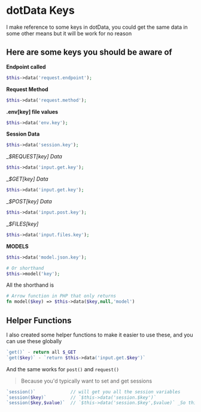# dotData Keys

I make reference to some keys in dotData, you could get the same data in some other means but it will be work for no reason

## Here are some keys you should be aware of

__Endpoint called__

```php
$this->data('request.endpoint');
```

__Request Method__

```php
$this->data('request.method');
```

__.env[key] file values__

```php
$this->data('env.key');
```

__Session Data__

```php
$this->data('session.key');
```

__$_REQUEST[key] Data__

```php
$this->data('input.get.key');
```

__$_GET[key] Data__

```php
$this->data('input.get.key');
```

__$_POST[key] Data__

```php
$this->data('input.post.key');
```

__$_FILES[key]__

```php
$this->data('input.files.key');
```

__MODELS__

```php
$this->data('model.json.key');

# Or shorthand
$this->model('key');
```

All the shorthand is 

```php
# Arrow function in PHP that only returns
fn model($key) => $this->data($key,null,'model')
```

## Helper Functions

I also created some helper functions to make it easier to use these, and you can use these globally

```php
`get()` - return all $_GET
`get($key)` - `return $this->data('input.get.$key')`
```

And the same works for `post()` and `request()`

> Because you'd typically want to set and get sessions

```php
`session()`             // will get you all the session variables
`session($key)`         // `$this->data('session.$key')`
`session($key,$value)`  // `$this->data('session.$key',$value)` _So this will set the value_
```
